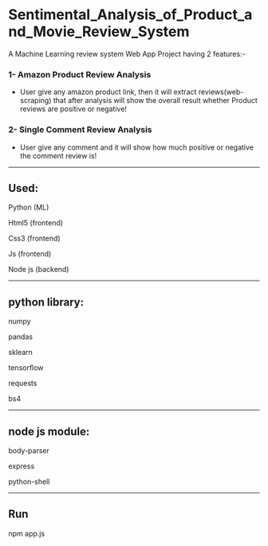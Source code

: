 # Sentimental_Analysis_of_Product_and_Movie_Review_System


A  Machine Learning review system Web App Project
having 2 features:-

### 1- Amazon Product Review Analysis

- User give any amazon product link, then it will extract reviews(web-scraping) that after analysis will show the overall result whether Product reviews are positive or negative! 
  <!-- > fghfg -->



### 2- Single Comment Review Analysis

- User give any comment and it will show how much positive or negative the comment review is!




<hr>

## Used:

Python (ML)

Html5 (frontend)

Css3 (frontend)

Js (frontend)

Node js (backend)

<hr>

## python library:

numpy

pandas

sklearn

tensorflow

requests

bs4

<hr>

## node js module:

body-parser

express

python-shell

<hr>

## Run

npm app.js
